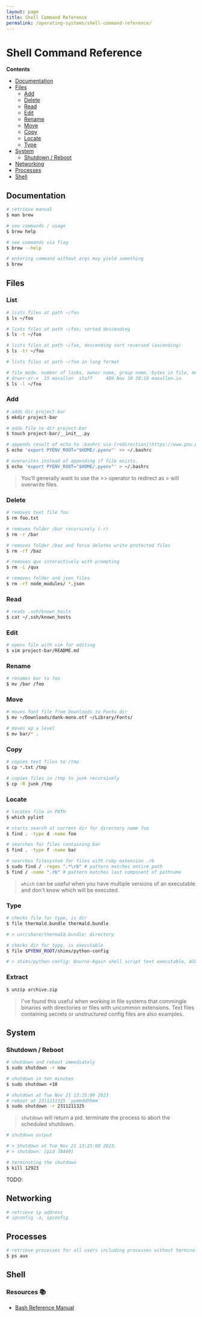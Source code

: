 ```yaml
---
layout: page
title: Shell Command Reference
permalink: /operating-systems/shell-command-reference/
---
```

# Shell Command Reference

**Contents**

<!-- toc -->

- [Documentation](#documentation)
- [Files](#files)
  * [Add](#add)
  * [Delete](#delete)
  * [Read](#read)
  * [Edit](#edit)
  * [Rename](#rename)
  * [Move](#move)
  * [Copy](#copy)
  * [Locate](#locate)
  * [Type](#type)
- [System](#system)
  * [Shutdown / Reboot](#shutdown--reboot)
- [Networking](#networking)
- [Processes](#processes)
- [Shell](#shell)

<!-- tocstop -->

## Documentation
```bash
# retrieve manual
$ man brew

# see commands / usage
$ brew help

# see commands via flag
$ brew --help

# entering command without args may yield something
$ brew
```

## Files

### List

```bash
# lists files at path ~/foo
$ ls ~/foo

# lists files at path ~/foo, sorted descending
$ ls -t ~/foo

# lists files at path ~/foo, descending sort reversed (ascending)
$ ls -tr ~/foo

# lists files at path ~/foo in long format

# file mode, number of links, owner name, group name, bytes in file, month, last modified (lm) month, lm hour, lm HH:ss, name
# drwxr-xr-x  15 maxallen  staff     480 Nov 10 20:18 maxallen.io
$ ls -l ~/foo

```

### Add

```bash
# adds dir project-bar
$ mkdir project-bar

# adds file to dir project-bar
$ touch project-bar/__init__.py

# appends result of echo to .bashrc via [redirection](https://www.gnu.org/software/bash/manual/html_node/Redirections.html) if file exists, otherwise creates .bashrc with result.
$ echo 'export PYENV_ROOT="$HOME/.pyenv"' >> ~/.bashrc

# overwrites instead of appending if file exists.
$ echo 'export PYENV_ROOT="$HOME/.pyenv"' > ~/.bashrc
```
> You'll generally want to use the >> operator to redirect as > will overwrite files.

### Delete
```bash
# removes text file foo
$ rm foo.txt

# removes folder /bar recursively (-r)
$ rm -r /bar

# removes folder /baz and force deletes write protected files
$ rm -rf /baz

# removes qux interactively with prompting
$ rm -i /qux

# removes folder and json files
$ rm -rf node_modules/ *.json
```

### Read
```bash
# reads .ssh/known_hosts
$ cat ~/.ssh/known_hosts
```

### Edit
```bash
# opens file with vim for editing
$ vim project-bar/README.md
```

### Rename
```bash
# renames bar to foo
$ mv /bar /foo
```
### Move
```bash
# moves font file from Downloads to Fonts dir
$ mv ~/Downloads/dank-mono.otf ~/Library/Fonts/

# moves up a level
$ mv bar/* .
```

### Copy
```bash
# copies text files to /tmp
$ cp *.txt /tmp

# copies files in /tmp to junk recursively
$ cp -R junk /tmp
```

### Locate
```bash
# locates file in PATH
$ which pylint

# starts search at current dir for directory name foo
$ find . -type d -name foo

# searches for files containing bar
$ find . -type f -name bar

# searches filesystem for files with ruby extension .rb
$ sudo find / -regex ".*\rb" # pattern matches entire path
$ find / -name ".rb" # pattern matches last component of pathname
```
> `which` can be useful when you have multiple versions of an executable and
> don't know which will be executed.

### Type
```bash
# checks file for type, is dir
$ file thermald.bundle thermald.bundle

# > usr/share/thermaId.bundle: directory

# checks dir for type, is executable
$ file $PYENV_ROOT/shims/python-config

# > shims/python-config: Bourne-Again shell script text executable, ASCII text
```

### Extract
```bash
$ unzip archive.zip
```

> I've found this useful when working in file systems that commingle
> binaries with directories or files with uncommon extensions. Text files
> containing secrets or unstructured config files are also examples.

## System
### Shutdown / Reboot

```bash
# shutdown and reboot immediately
$ sudo shutdown -r now

# shutdown in ten minutes
$ sudo shutdown +10

# shutdown at Tue Nov 21 13:25:00 2023
# reboot at 2311211325 `yymmddhhmm`
$ sudo shutdown -r 2311211325
```
> `shutdown` will return a pid. terminate the process to abort the scheduled shutdown.

```bash
# shutdown output

# > Shutdown at Tue Nov 21 13:25:00 2023.
# > shutdown: [pid 78449]

# terminating the shutdown
$ kill 12923
```

TODO:

## Networking
```bash
# retrieve ip address
# ipconfig -a, ipconfig
```

## Processes
```bash
# retrieve processes for all users including processes without terminals
$ ps aux
```

## Shell

### Resources 📚

- [Bash Reference Manual](https://www.gnu.org/software/bash/manual/html_node/index.html#SEC_Contents)
